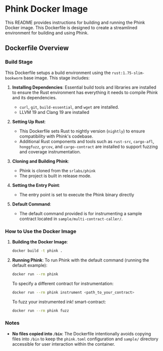 # Phink Docker Image

This README provides instructions for building and running the Phink Docker image. This Dockerfile is designed to create
a streamlined environment for
building and using Phink.

## Dockerfile Overview

### Build Stage

This Dockerfile setups a build environment using the `rust:1.75-slim-bookworm` base image. This stage
includes:

1. **Installing Dependencies**: Essential build tools and libraries are installed to ensure the Rust environment has
   everything it needs to compile Phink and its dependencies.
    - `curl`, `git`, `build-essential`, and `wget` are installed.
    - LLVM 19 and Clang 19 are installed

2. **Setting Up Rust**:
    - This Dockerfile sets Rust to nightly version (`nightly`) to ensure compatibility with Phink's
      codebase.
    - Additional Rust components and tools such as `rust-src`, `cargo-afl`, `honggfuzz`, `grcov`, and `cargo-contract`
      are installed to support fuzzing and coverage instrumentation.

3. **Cloning and Building Phink**:
    - Phink is cloned from the `srlabs/phink`
    - The project is built in release mode.

4. **Setting the Entry Point**:
    - The entry point is set to execute the Phink binary directly

5. **Default Command**:
    - The default command provided is for instrumenting a sample contract located in `sample/multi-contract-caller/`.

### How to Use the Docker Image

1. **Building the Docker Image**:
   ```bash
   docker build -t phink .
   ```

2. **Running Phink**:
   To run Phink with the default command (running the default example):
   ```bash
   docker run --rm phink
   ```

   To specify a different contract for instrumentation:
   ```bash
   docker run --rm phink instrument <path_to_your_contract>
   ```

   To fuzz your instrumented ink! smart-contract:
   ```bash
   docker run --rm phink fuzz  
   ```

### Notes

- **No files copied into `/bin`**: The Dockerfile intentionally avoids copying files into `/bin` to keep the
  `phink.toml` configuration and `sample/` directory accessible for user interaction within the container.


